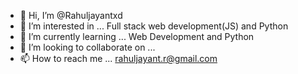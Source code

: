 - 👋 Hi, I’m @Rahuljayantxd
- 👀 I’m interested in ... Full stack web development(JS) and Python
- 🌱 I’m currently learning ... Web Development and Python
- 💞️ I’m looking to collaborate on ...
- 📫 How to reach me ... rahuljayant.r@gmail.com

<!---
Rahuljayantxd/Rahuljayantxd is a ✨ special ✨ repository because its `README.md` (this file) appears on your GitHub profile.
You can click the Preview link to take a look at your changes.
--->
